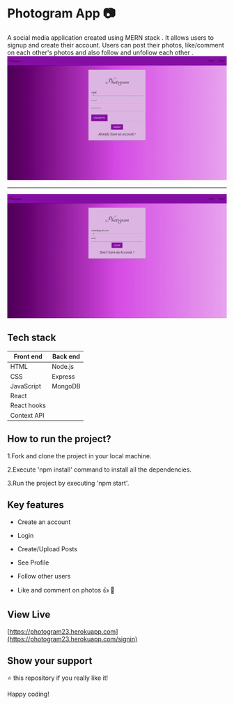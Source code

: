 # Photogram App 📷

A social media application created using MERN stack . It allows users to signup and create their account. Users can post their photos, like/comment on each other's photos and also follow and unfollow each other .
![GitHub Logo](/demo1.gif)
__________________________________________________________________

![GitHub Logo](/demo2.gif)

## Tech stack
Front end | Back end
------------ | -------------
HTML | Node.js
CSS | Express
JavaScript | MongoDB
React |
React hooks|
Context API |

## How to run the project?
1.Fork and clone the project in your local machine.

2.Execute 'npm install' command to install all the dependencies.

3.Run the project by executing 'npm start'.


## Key features
* Create an account

* Login

* Create/Upload Posts

* See Profile

* Follow other users

* Like and comment on photos 👍 💬 

## View Live

[https://photogram23.herokuapp.com](https://photogram23.herokuapp.com/signin)

## Show your support
⭐ this repository if you really like it!

Happy coding!